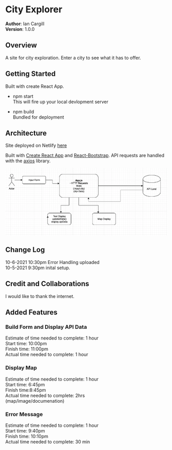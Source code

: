 # City Explorer

**Author**: Ian Cargill\
**Version**: 1.0.0

## Overview

A site for city exploration. Enter a city to see what it has to offer.

## Getting Started

Built with create React App.

- npm start\
  This will fire up your local devlopment server

- npm build\
  Bundled for deployment

## Architecture

Site deployed on Netlify [here](https://explore-this.netlify.app/)

Built with [Create React App](https://create-react-app.dev/) and [React-Bootstrap](https://react-bootstrap.github.io/).
API requests are handled with the [axios](https://axios-http.com/) library.

<img src="Diagram.png"
     alt="App Diagram"
     style="margin-right: 10px;" />

## Change Log

10-6-2021 10:30pm Error Handling uploaded\
10-5-2021 9:30pm inital setup.

## Credit and Collaborations

I would like to thank the internet.

## Added Features

### Build Form and Display API Data

Estimate of time needed to complete: 1 hour\
Start time: 10:00pm\
Finish time: 11:00pm\
Actual time needed to complete: 1 hour

### Display Map

Estimate of time needed to complete: 1 hour\
Start time: 6:45pm\
Finish time:8:45pm\
Actual time needed to complete: 2hrs\
(map/image/documenation)

### Error Message

Estimate of time needed to complete: 1 hour\
Start time: 9:40pm\
Finish time: 10:10pm\
Actual time needed to complete: 30 min
